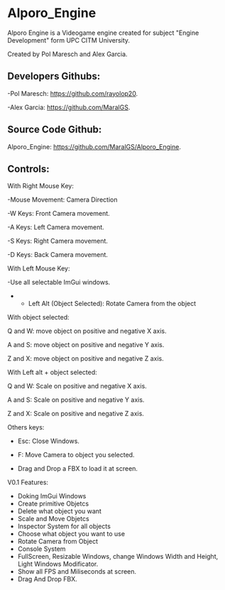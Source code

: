 # Alporo_Engine

Alporo Engine is a Videogame engine created for subject "Engine Development" form UPC CITM University.

Created by Pol Maresch and Alex Garcia.

## Developers Githubs:

-Pol Maresch: https://github.com/rayolop20.

-Alex Garcia: https://github.com/MaralGS.

## Source Code Github: 

Alporo_Engine: https://github.com/MaralGS/Alporo_Engine.

## Controls:
With Right Mouse Key:

-Mouse Movement: Camera Direction 

-W Keys: Front Camera movement.

-A Keys: Left Camera movement.

-S Keys: Right Camera movement.

-D Keys: Back Camera movement.


With Left Mouse Key:

-Use all selectable ImGui windows.

- + Left Alt (Object Selected): Rotate Camera from the object 


With object selected:

Q and W: move object on positive and negative X axis.

A and S: move object on positive and negative Y axis.

Z and X: move object on positive and negative Z axis.


With Left alt + object selected:

Q and W: Scale on positive and negative X axis.

A and S: Scale on positive and negative Y axis.

Z and X: Scale on positive and negative Z axis.


Others keys:
- Esc: Close Windows.

- F: Move Camera to object you selected.

- Drag and Drop a FBX to load it at screen.

V0.1 Features:
- Doking ImGui Windows
- Create primitive Objetcs
- Delete what object you want
- Scale and Move Objetcs
- Inspector System for all objects
- Choose what object you want to use
- Rotate Camera from Object
- Console System
- FullScreen, Resizable Windows, change Windows Width and Height, Light Windows Modificator.
- Show all FPS and Miliseconds at screen.
- Drag And Drop FBX.
